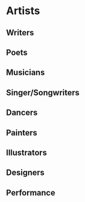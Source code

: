 # Artists

## Writers

## Poets

## Musicians

## Singer/Songwriters

## Dancers

## Painters

## Illustrators

## Designers

## Performance
